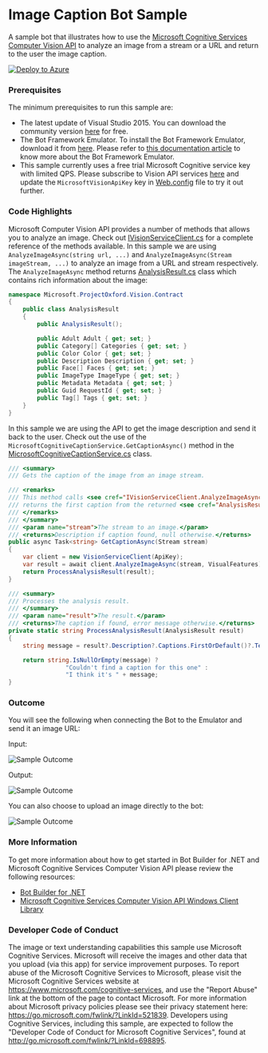 ﻿# Image Caption Bot Sample

A sample bot that illustrates how to use the [Microsoft Cognitive Services Computer Vision API](https://www.microsoft.com/cognitive-services/en-us/computer-vision-api) to analyze an image from a stream or a URL and return to the user the image caption.

[![Deploy to Azure](http://azuredeploy.net/deploybutton.png)](https://azuredeploy.net)

### Prerequisites

The minimum prerequisites to run this sample are:
* The latest update of Visual Studio 2015. You can download the community version [here](http://www.visualstudio.com) for free.
* The Bot Framework Emulator. To install the Bot Framework Emulator, download it from [here](https://aka.ms/bf-bc-emulator). Please refer to [this documentation article](https://docs.botframework.com/en-us/csharp/builder/sdkreference/gettingstarted.html#emulator) to know more about the Bot Framework Emulator.
* This sample currently uses a free trial Microsoft Cognitive service key with limited QPS. Please subscribe to Vision API services [here](https://www.microsoft.com/cognitive-services/en-us/subscriptions) and update the `MicrosoftVisionApiKey` key in [Web.config](Web.config) file to try it out further.

### Code Highlights
Microsoft Computer Vision API provides a number of methods that allows you to analyze an image. Check out [IVisionServiceClient.cs](https://github.com/Microsoft/ProjectOxford-ClientSDK/blob/master/Vision/Windows/ClientLibrary/IVisionServiceClient.cs) for a complete reference of the methods available. In this sample we are using `AnalyzeImageAsync(string url, ...)` and `AnalyzeImageAsync(Stream imageStream, ...)` to analyze an image from a URL and stream respectively. The `AnalyzeImageAsync` method returns [AnalysisResult.cs](https://github.com/Microsoft/ProjectOxford-ClientSDK/blob/master/Vision/Windows/ClientLibrary/Contract/AnalysisResult.cs) class which contains rich information about the image:

```C#
namespace Microsoft.ProjectOxford.Vision.Contract
{
    public class AnalysisResult
    {
        public AnalysisResult();

        public Adult Adult { get; set; }
        public Category[] Categories { get; set; }
        public Color Color { get; set; }
        public Description Description { get; set; }
        public Face[] Faces { get; set; }
        public ImageType ImageType { get; set; }
        public Metadata Metadata { get; set; }
        public Guid RequestId { get; set; }
        public Tag[] Tags { get; set; }
    }
}
```

In this sample we are using the API to get the image description and send it back to the user. Check out the use of the `MicrosoftCognitiveCaptionService.GetCaptionAsync()` method in the [MicrosoftCognitiveCaptionService.cs](Services/MicrosoftCognitiveCaptionService.cs) class.

````C#
/// <summary>
/// Gets the caption of the image from an image stream.

/// <remarks>
/// This method calls <see cref="IVisionServiceClient.AnalyzeImageAsync(Stream, string[])"/> and
/// returns the first caption from the returned <see cref="AnalysisResult.Description"/>
/// </remarks>
/// </summary>
/// <param name="stream">The stream to an image.</param>
/// <returns>Description if caption found, null otherwise.</returns>
public async Task<string> GetCaptionAsync(Stream stream)
{
    var client = new VisionServiceClient(ApiKey);
    var result = await client.AnalyzeImageAsync(stream, VisualFeatures);
    return ProcessAnalysisResult(result);
}

/// <summary>
/// Processes the analysis result.
/// </summary>
/// <param name="result">The result.</param>
/// <returns>The caption if found, error message otherwise.</returns>
private static string ProcessAnalysisResult(AnalysisResult result)
{
    string message = result?.Description?.Captions.FirstOrDefault()?.Text;

    return string.IsNullOrEmpty(message) ?
                "Couldn't find a caption for this one" :
                "I think it's " + message;
}
````

### Outcome

You will see the following when connecting the Bot to the Emulator and send it an image URL:

Input:

![Sample Outcome](Images/bread-on-board.jpg)

Output:

![Sample Outcome](Images/outcome-emulator-url.png)

You can also choose to upload an image directly to the bot:

![Sample Outcome](Images/outcome-emulator-stream.png)

### More Information

To get more information about how to get started in Bot Builder for .NET and Microsoft Cognitive Services Computer Vision API please review the following resources:
* [Bot Builder for .NET](https://docs.botframework.com/en-us/csharp/builder/sdkreference/index.html)
* [Microsoft Cognitive Services Computer Vision API Windows Client Library](https://github.com/Microsoft/Cognitive-vision-windows)

### Developer Code of Conduct
The image or text understanding capabilities this sample use Microsoft Cognitive Services. Microsoft will receive the images and other data that you upload (via this app) for service improvement purposes. To report abuse of the Microsoft Cognitive Services to Microsoft, please visit the Microsoft Cognitive Services website at https://www.microsoft.com/cognitive-services, and use the "Report Abuse" link at the bottom of the page to contact Microsoft. For more information about Microsoft privacy policies please see their privacy statement here: https://go.microsoft.com/fwlink/?LinkId=521839.
Developers using Cognitive Services, including this sample, are expected to follow the "Developer Code of Conduct for Microsoft Cognitive Services", found at http://go.microsoft.com/fwlink/?LinkId=698895.
